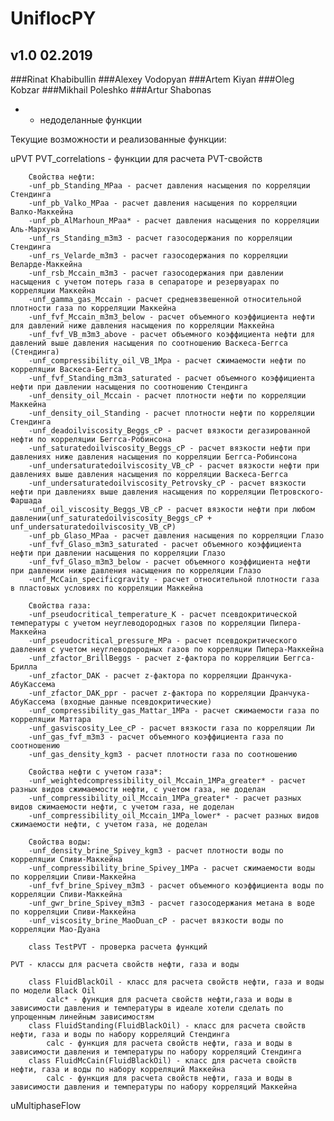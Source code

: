 # UniflocPY

## v1.0 02.2019

###Rinat Khabibullin
###Alexey Vodopyan
###Artem Kiyan
###Oleg Kobzar
###Mikhail Poleshko
###Artur Shabonas



* - недоделанные функции

Текущие возможности и реализованные функции:

uPVT
	PVT_correlations - функции для расчета PVT-свойств

		Свойства нефти:
		-unf_pb_Standing_MPaa - расчет давления насыщения по корреляции Стендинга
		-unf_pb_Valko_MPaa - расчет давления насыщения по корреляции Валко-Маккейна
		-unf_pb_AlMarhoun_MPaa* - расчет давления насыщения по корреляции Аль-Мархуна
		-unf_rs_Standing_m3m3 - расчет газосодержания по корреляции Стендинга	
		-unf_rs_Velarde_m3m3 - расчет газосодержания по корреляции Веларде-Маккейна
		-unf_rsb_Mccain_m3m3 - расчет газосодержания при давлении насыщения с учетом потерь газа в сепараторе и резервуарах по корреляции Маккейна
		-unf_gamma_gas_Mccain - расчет средневзвешенной относительной плотности газа по корреляции Маккейна
		-unf_fvf_Mccain_m3m3_below - расчет объемного коэффициента нефти для давлений ниже давления насыщения по корреляции Маккейна
		-unf_fvf_VB_m3m3_above - расчет объемного коэффициента нефти для давлений выше давления насыщения по соотношению Васкеса-Беггса (Стендинга)
		-unf_compressibility_oil_VB_1Mpa - расчет сжимаемости нефти по корреляции Васкеса-Беггса
		-unf_fvf_Standing_m3m3_saturated - расчет объемного коэффициента нефти при давлении насыщения по соотношению Стендинга
		-unf_density_oil_Mccain - расчет плотности нефти по корреляции Маккейна
		-unf_density_oil_Standing - расчет плотности нефти по корреляции Стендинга
		-unf_deadoilviscosity_Beggs_cP - расчет вязкости дегазированной нефти по корреляции Беггса-Робинсона
		-unf_saturatedoilviscosity_Beggs_cP - расчет вязкости нефти при давлениях ниже давления насыщения по корреляции Беггса-Робинсона
		-unf_undersaturatedoilviscosity_VB_cP - расчет вязкости нефти при давлениях выше давления насыщения по корреляции Васкеса-Беггса
		-unf_undersaturatedoilviscosity_Petrovsky_cP - расчет вязкости нефти при давлениях выше давления насыщения по корреляции Петровского-Фаршада
		-unf_oil_viscosity_Beggs_VB_cP - расчет вязкости нефти при любом давлении(unf_saturatedoilviscosity_Beggs_cP + unf_undersaturatedoilviscosity_VB_cP)
		-unf_pb_Glaso_MPaa - расчет давления насыщения по корреляции Глазо
		-unf_fvf_Glaso_m3m3_saturated - расчет объемного коэффициента нефти при давлении насыщения по корреляции Глазо
		-unf_fvf_Glaso_m3m3_below - расчет объемного коэффициента нефти при давлении ниже давления насыщения по корреляции Глазо
		-unf_McCain_specificgravity - расчет относительной плотности газа в пластовых условиях по корреляции Маккейна
		
		Свойства газа:
		-unf_pseudocritical_temperature_K - расчет псевдокритической температуры с учетом неуглеводородных газов по корреляции Пипера-Маккейна
		-unf_pseudocritical_pressure_MPa - расчет псевдокритического давления с учетом неуглеводородных газов по корреляции Пипера-Маккейна
		-unf_zfactor_BrillBeggs - расчет z-фактора по корреляции Беггса-Брилла
		-unf_zfactor_DAK - расчет z-фактора по корреляции Дранчука-АбуКассема
		-unf_zfactor_DAK_ppr - расчет z-фактора по корреляции Дранчука-АбуКассема (входные данные псевдокритические)
		-unf_compressibility_gas_Mattar_1MPa - расчет сжимаемости газа по корреляции Маттара
		-unf_gasviscosity_Lee_cP - расчет вязкости газа по корреляции Ли
		-unf_gas_fvf_m3m3 - расчет объемного коэффициента газа по соотношению
		-unf_gas_density_kgm3 - расчет плотности газа по соотношению
		
		Свойства нефти с учетом газа*:
		-unf_weightedcompressibility_oil_Mccain_1MPa_greater* - расчет разных видов сжимаемости нефти, с учетом газа, не доделан
		-unf_compressibility_oil_Mccain_1MPa_greater* - расчет разных видов сжимаемости нефти, с учетом газа, не доделан
		-unf_compressibility_oil_Mccain_1MPa_lower* - расчет разных видов сжимаемости нефти, с учетом газа, не доделан
		
		Свойства воды:
		-unf_density_brine_Spivey_kgm3 - расчет плотности воды по корреляции Спиви-Маккейна
		-unf_compressibility_brine_Spivey_1MPa - расчет сжимаемости воды по корреляции Спиви-Маккейна
		-unf_fvf_brine_Spivey_m3m3 - расчет объемного коэффициента воды по корреляции Спиви-Маккейна
		-unf_gwr_brine_Spivey_m3m3 - расчет газосодержания метана в воде по корреляции Спиви-Маккейна
		-unf_viscosity_brine_MaoDuan_cP - расчет вязкости воды по корреляции Мао-Дуана
		
		class TestPVT - проверка расчета функций
	
	PVT - классы для расчета свойств нефти, газа и воды

		class FluidBlackOil - класс для расчета свойств нефти, газа и воды по модели Black Oil
			calc* - функция для расчета свойств нефти,газа и воды в зависимости давления и температуры в идеале хотели сделать по упрощенным линейным зависимостям
		class FluidStanding(FluidBlackOil) - класс для расчета свойств нефти, газа и воды по набору корреляций Стендинга
			calc - функция для расчета свойств нефти, газа и воды в зависимости давления и температуры по набору корреляций Стендинга
		class FluidMcCain(FluidBlackOil) - класс для расчета свойств нефти, газа и воды по набору корреляций Маккейна
			calc - функция для расчета свойств нефти, газа и воды в зависимости давления и температуры по набору корреляций Маккейна

uMultiphaseFlow
